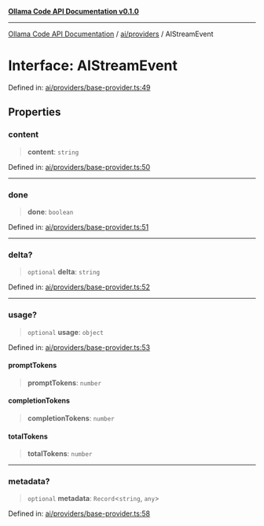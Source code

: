 [**Ollama Code API Documentation v0.1.0**](../../../README.md)

***

[Ollama Code API Documentation](../../../modules.md) / [ai/providers](../README.md) / AIStreamEvent

# Interface: AIStreamEvent

Defined in: [ai/providers/base-provider.ts:49](https://github.com/erichchampion/ollama-code/blob/affe7d5f274db61281678933960f6b13bf0d7a5f/ollama-code/src/ai/providers/base-provider.ts#L49)

## Properties

### content

> **content**: `string`

Defined in: [ai/providers/base-provider.ts:50](https://github.com/erichchampion/ollama-code/blob/affe7d5f274db61281678933960f6b13bf0d7a5f/ollama-code/src/ai/providers/base-provider.ts#L50)

***

### done

> **done**: `boolean`

Defined in: [ai/providers/base-provider.ts:51](https://github.com/erichchampion/ollama-code/blob/affe7d5f274db61281678933960f6b13bf0d7a5f/ollama-code/src/ai/providers/base-provider.ts#L51)

***

### delta?

> `optional` **delta**: `string`

Defined in: [ai/providers/base-provider.ts:52](https://github.com/erichchampion/ollama-code/blob/affe7d5f274db61281678933960f6b13bf0d7a5f/ollama-code/src/ai/providers/base-provider.ts#L52)

***

### usage?

> `optional` **usage**: `object`

Defined in: [ai/providers/base-provider.ts:53](https://github.com/erichchampion/ollama-code/blob/affe7d5f274db61281678933960f6b13bf0d7a5f/ollama-code/src/ai/providers/base-provider.ts#L53)

#### promptTokens

> **promptTokens**: `number`

#### completionTokens

> **completionTokens**: `number`

#### totalTokens

> **totalTokens**: `number`

***

### metadata?

> `optional` **metadata**: `Record`\<`string`, `any`\>

Defined in: [ai/providers/base-provider.ts:58](https://github.com/erichchampion/ollama-code/blob/affe7d5f274db61281678933960f6b13bf0d7a5f/ollama-code/src/ai/providers/base-provider.ts#L58)
